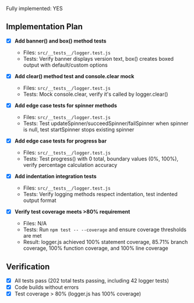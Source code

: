 Fully implemented: YES

## Implementation Plan

- [X] **Add banner() and box() method tests**
  - Files: `src/__tests__/logger.test.js`
  - Tests: Verify banner displays version text, box() creates boxed output with default/custom options

- [X] **Add clear() method test and console.clear mock**
  - Files: `src/__tests__/logger.test.js`
  - Tests: Mock console.clear, verify it's called by logger.clear()

- [X] **Add edge case tests for spinner methods**
  - Files: `src/__tests__/logger.test.js`
  - Tests: Test updateSpinner/succeedSpinner/failSpinner when spinner is null, test startSpinner stops existing spinner

- [X] **Add edge case tests for progress bar**
  - Files: `src/__tests__/logger.test.js`
  - Tests: Test progress() with 0 total, boundary values (0%, 100%), verify percentage calculation accuracy

- [X] **Add indentation integration tests**
  - Files: `src/__tests__/logger.test.js`
  - Tests: Verify logging methods respect indentation, test indented output format

- [X] **Verify test coverage meets >80% requirement**
  - Files: N/A
  - Tests: Run `npm test -- --coverage` and ensure coverage thresholds are met
  - Result: logger.js achieved 100% statement coverage, 85.71% branch coverage, 100% function coverage, and 100% line coverage

## Verification
- [X] All tests pass (202 total tests passing, including 42 logger tests)
- [X] Code builds without errors
- [X] Test coverage > 80% (logger.js has 100% coverage)
